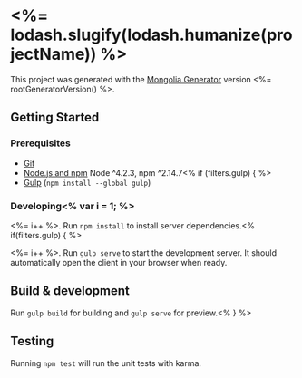 # <%= lodash.slugify(lodash.humanize(projectName)) %>

This project was generated with the [Mongolia Generator](https://github.com/huntingdonresearch/generator-mongolia) version <%= rootGeneratorVersion() %>.

## Getting Started

### Prerequisites

- [Git](https://git-scm.com/)
- [Node.js and npm](nodejs.org) Node ^4.2.3, npm ^2.14.7<% if (filters.gulp) { %>
- [Gulp](http://gulpjs.com/) (`npm install --global gulp`)

### Developing<% var i = 1; %>

<%= i++ %>. Run `npm install` to install server dependencies.<% if(filters.gulp) { %>

<%= i++ %>. Run `gulp serve` to start the development server. It should automatically open the client in your browser when ready.

## Build & development

Run `gulp build` for building and `gulp serve` for preview.<% } %>

## Testing

Running `npm test` will run the unit tests with karma.
